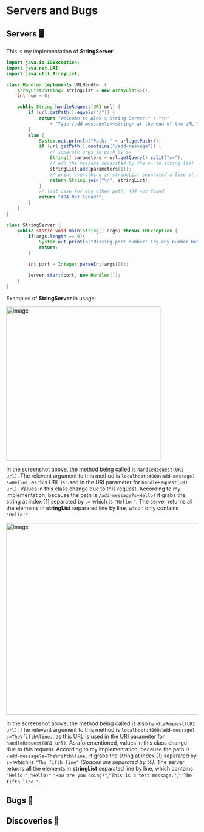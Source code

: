 # Servers and Bugs
## Servers 🖥️
This is my implementation of **StringServer**:
```java
import java.io.IOException;
import java.net.URI;
import java.util.ArrayList;

class Handler implements URLHandler {
    ArrayList<String> stringList = new ArrayList<>();
    int num = 0;

    public String handleRequest(URI url) {
        if (url.getPath().equals("/")) {
            return "Welcome to Alex's String Server!" + "\n"
                + "Type /add-message?s=<string> at the end of the URL!";
        }
        else {
            System.out.println("Path: " + url.getPath());
            if (url.getPath().contains("/add-message")) {
                // separate args in path by s=
                String[] parameters = url.getQuery().split("s=");
                // add the message separated by the s= to string list
                stringList.add(parameters[1]);
                // print everything in stringList separated a line at a time
                return String.join("\n", stringList);
            }
            // last case for any other path, 404 not found
            return "404 Not Found!";
        }
    }
}

class StringServer {
    public static void main(String[] args) throws IOException {
        if(args.length == 0){
            System.out.println("Missing port number! Try any number between 1024 to 49151");
            return;
        }

        int port = Integer.parseInt(args[0]);

        Server.start(port, new Handler());
    }
}
```
Examples of **StringServer** in usage:

<img width="406" alt="image" src="https://user-images.githubusercontent.com/122405896/214743789-46484627-3e80-4b1e-a797-c73f49985f0b.png">

In the screenshot above, the method being called is ```handleRequest(URI url)```.
The relevant argument to this method is ```localhost:4000/add-message?s=Hello!```, as this URL is used in the URI parameter for ```handleRequest(URI url)```.
Values in this class change due to this request. According to my implementation, because the path is ```/add-message?s=Hello!``` it grabs the string at index [1] separated by ```s=``` which is ```"Hello!"```. The server returns all the elements in **stringList** separated line by line, which only contains ```"Hello!"```. 

<img width="506" alt="image" src="https://user-images.githubusercontent.com/122405896/214744153-13d8639c-24e1-4010-8063-1ce6aca82dd6.png">

In the screenshot above, the method being called is also ```handleRequest(URI url)```.
The relevant argument to this method is ```localhost:4000/add-message?s=The%fifth%line.```, as this URL is used in the URI parameter for ```handleRequest(URI url)```.
As aforementioned, values in this class change due to this request. According to my implementation, because the path is ```/add-message?s=The%fifth%line.``` it grabs the string at index [1] separated by ```s=``` which is ```"The fifth line"``` *(Spaces are separated by %)*.
The server returns all the elements in **stringList** separated line by line, which contains ```"Hello!"```,```"Hello!"```,```"How are you doing?"```,```"This is a test message."```,```""The fifth line."```. 

## Bugs 🐛



## Discoveries 🧠


